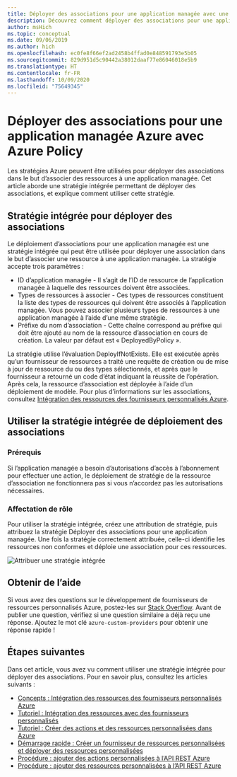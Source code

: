 ```yaml
---
title: Déployer des associations pour une application managée avec une stratégie
description: Découvrez comment déployer des associations pour une application managée à l’aide du service Azure Policy.
author: msHich
ms.topic: conceptual
ms.date: 09/06/2019
ms.author: hich
ms.openlocfilehash: ec0fe8f66ef2ad2458b4ffad0e848591793e5b05
ms.sourcegitcommit: 829d951d5c90442a38012daaf77e86046018e5b9
ms.translationtype: HT
ms.contentlocale: fr-FR
ms.lasthandoff: 10/09/2020
ms.locfileid: "75649345"
---
```

# <a name="deploy-associations-for-a-managed-application-using-azure-policy"></a>Déployer des associations pour une application managée Azure avec Azure Policy

Les stratégies Azure peuvent être utilisées pour déployer des associations dans le but d’associer des ressources à une application managée. Cet article aborde une stratégie intégrée permettant de déployer des associations, et explique comment utiliser cette stratégie.

## <a name="built-in-policy-to-deploy-associations"></a>Stratégie intégrée pour déployer des associations

Le déploiement d’associations pour une application managée est une stratégie intégrée qui peut être utilisée pour déployer une association dans le but d’associer une ressource à une application managée. La stratégie accepte trois paramètres :

- ID d’application managée - Il s’agit de l’ID de ressource de l’application managée à laquelle des ressources doivent être associées.
- Types de ressources à associer - Ces types de ressources constituent la liste des types de ressources qui doivent être associés à l’application managée. Vous pouvez associer plusieurs types de ressources à une application managée à l’aide d’une même stratégie.
- Préfixe du nom d’association - Cette chaîne correspond au préfixe qui doit être ajouté au nom de la ressource d’association en cours de création. La valeur par défaut est « DeployedByPolicy ».

La stratégie utilise l’évaluation DeployIfNotExists. Elle est exécutée après qu’un fournisseur de ressources a traité une requête de création ou de mise à jour de ressource du ou des types sélectionnés, et après que le fournisseur a retourné un code d’état indiquant la réussite de l’opération. Après cela, la ressource d’association est déployée à l’aide d’un déploiement de modèle.
Pour plus d’informations sur les associations, consultez [Intégration des ressources des fournisseurs personnalisés Azure](../custom-providers/concepts-resource-onboarding.md).

## <a name="how-to-use-the-deploy-associations-built-in-policy"></a>Utiliser la stratégie intégrée de déploiement des associations 

### <a name="prerequisites"></a>Prérequis
Si l’application managée a besoin d’autorisations d’accès à l’abonnement pour effectuer une action, le déploiement de stratégie de la ressource d’association ne fonctionnera pas si vous n’accordez pas les autorisations nécessaires.

### <a name="policy-assignment"></a>Affectation de rôle
Pour utiliser la stratégie intégrée, créez une attribution de stratégie, puis attribuez la stratégie Déployer des associations pour une application managée. Une fois la stratégie correctement attribuée, celle-ci identifie les ressources non conformes et déploie une association pour ces ressources.

![Attribuer une stratégie intégrée](media/concepts-built-in-policy/assign-builtin-policy-managedapp.png)

## <a name="getting-help"></a>Obtenir de l’aide

Si vous avez des questions sur le développement de fournisseurs de ressources personnalisés Azure, postez-les sur [Stack Overflow](https://stackoverflow.com/questions/tagged/azure-custom-providers). Avant de publier une question, vérifiez si une question similaire a déjà reçu une réponse. Ajoutez le mot clé ```azure-custom-providers``` pour obtenir une réponse rapide !

## <a name="next-steps"></a>Étapes suivantes

Dans cet article, vous avez vu comment utiliser une stratégie intégrée pour déployer des associations. Pour en savoir plus, consultez les articles suivants :

- [Concepts : Intégration des ressources des fournisseurs personnalisés Azure](../custom-providers/concepts-resource-onboarding.md)
- [Tutoriel : Intégration des ressources avec des fournisseurs personnalisés](../custom-providers/tutorial-resource-onboarding.md)
- [Tutoriel : Créer des actions et des ressources personnalisées dans Azure](../custom-providers/tutorial-get-started-with-custom-providers.md)
- [Démarrage rapide : Créer un fournisseur de ressources personnalisées et déployer des ressources personnalisées](../custom-providers/create-custom-provider.md)
- [Procédure : ajouter des actions personnalisées à l’API REST Azure](../custom-providers/custom-providers-action-endpoint-how-to.md)
- [Procédure : ajouter des ressources personnalisées à l’API REST Azure](../custom-providers/custom-providers-resources-endpoint-how-to.md)
